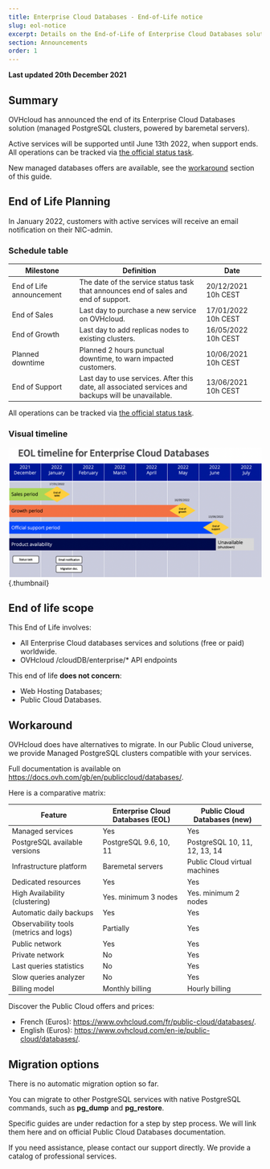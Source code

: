```yaml
---
title: Enterprise Cloud Databases - End-of-Life notice
slug: eol-notice
excerpt: Details on the End-of-Life of Enterprise Cloud Databases solutions
section: Announcements
order: 1
---
```


**Last updated 20th December 2021**

## Summary

OVHcloud has announced the end of its Enterprise Cloud Databases solution (managed PostgreSQL clusters, powered by baremetal servers).

Active services will be supported until June 13th 2022, when support ends.
All operations can be tracked via [the official status task](https://public-cloud.status-ovhcloud.com/incidents/961szlvn03b1).

New managed databases offers are available, see the [workaround](#workaround) section of this guide.

## End of Life Planning

In January 2022, customers with active services will receive an email notification on their NIC-admin.

### Schedule table 

| Milestone                | Definition                                                                                                          | Date                |
|--------------------------|---------------------------------------------------------------------------------------------------------------------|---------------------|
| End of Life announcement | The date of the service status task that announces end of sales and end of support.                                 | 20/12/2021 10h CEST |
| End of Sales             | Last day to purchase a new service on OVHcloud.                                                                     | 17/01/2022 10h CEST |
| End of Growth            | Last day to add replicas nodes to existing clusters.                                                                | 16/05/2022 10h CEST |
| Planned downtime         | Planned 2 hours punctual downtime, to warn impacted customers.                                                      | 10/06/2021 10h CEST |
| End of Support           | Last day to use services. After this date, all associated services and backups will be unavailable.                 | 13/06/2021 10h CEST |

All operations can be tracked via [the official status task](https://public-cloud.status-ovhcloud.com/incidents/961szlvn03b1).

### Visual timeline

![Timeline](images/timeline.png){.thumbnail}

## End of life scope

This End of Life involves:

- All Enterprise Cloud databases services and solutions (free or paid) worldwide. 
- OVHcloud /cloudDB/enterprise/* API endpoints

This end of life **does not concern**:

- Web Hosting Databases;
- Public Cloud Databases.

## Workaround <a name="workaround"></a>

OVHcloud does have alternatives to migrate.
In our Public Cloud universe, we provide Managed PostgreSQL clusters compatible with your services.

Full documentation is available on <https://docs.ovh.com/gb/en/publiccloud/databases/>.

Here is a comparative matrix:

| Feature                                | Enterprise Cloud Databases (EOL) | Public Cloud Databases (new)  |
|----------------------------------------|----------------------------------|-------------------------------|
| Managed services                       | Yes                              | Yes                           |
| PostgreSQL available versions          | PostgreSQL 9.6, 10, 11           | PostgreSQL 10, 11, 12, 13, 14 |
| Infrastructure platform                | Baremetal servers                | Public Cloud virtual machines |
| Dedicated resources                    | Yes                              | Yes                           |
| High Availability (clustering)         | Yes. minimum 3 nodes             | Yes. minimum 2 nodes          |
| Automatic daily backups                | Yes                              | Yes                           |
| Observability tools (metrics and logs) | Partially                        | Yes                           |
| Public network                         | Yes                              | Yes                           |
| Private network                        | No                               | Yes                           |
| Last queries statistics                | No                               | Yes                           |
| Slow queries analyzer                  | No                               | Yes                           |
| Billing model                          | Monthly billing                  | Hourly billing                |


Discover the Public Cloud offers and prices:

- French (Euros): <https://www.ovhcloud.com/fr/public-cloud/databases/>.
- English (Euros): <https://www.ovhcloud.com/en-ie/public-cloud/databases/>.

## Migration options

There is no automatic migration option so far.

You can migrate to other PostgreSQL services with native PostgreSQL commands, such as **pg_dump** and **pg_restore**.

Specific guides are under redaction for a step by step process. We will link them here and on official Public Cloud Databases documentation.

If you need assistance, please contact our support directly. We provide a catalog of professional services.
